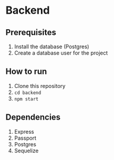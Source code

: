 # Backend

## Prerequisites
1. Install the database (Postgres)
2. Create a database user for the project

## How to run
1. Clone this repository
2. `cd backend`
3. `npm start`

## Dependencies
1. Express
2. Passport
3. Postgres
4. Sequelize